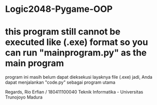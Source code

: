 # Logic2048-Pygame-OOP

this program still cannot be executed like (.exe) format
so you can run "mainprogram.py" as the main program
=======================================================
program ini masih belum dapat dieksekusi layaknya file (.exe)
jadi, Anda dapat menjalankan "code.py" sebagai program utama

Regards, 
Rio Erfian / 180411100040
Teknik Informatika - Universitas Trunojoyo Madura
